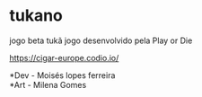 # tukano
jogo beta tukã
jogo desenvolvido pela Play or Die

https://cigar-europe.codio.io/

*Dev - Moisés lopes ferreira  
*Art - Milena Gomes
